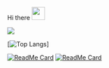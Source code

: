 Hi there  <img src="https://raw.githubusercontent.com/MartinHeinz/MartinHeinz/master/wave.gif" width="30px">

<a>
<img align="center" src="https://github-readme-stats.vercel.app/api?username=sharonzacharia&theme=dark&show_icons=true&hide=contribs,prs">
 </a>


[![Top Langs](https://github-readme-stats.vercel.app/api/top-langs/?username=sharonzacharia&layout=compact)]

[![ReadMe Card](https://github-readme-stats.vercel.app/api/pin/?username=sharonzacharia&repo=Deploy-ML-model&theme=dark)](https://github.com/sharonzacharia/Deploy-ML-model)
[![ReadMe Card](https://github-readme-stats.vercel.app/api/pin/?username=sharonzacharia&repo=OnDeviceML&theme=dark)](https://github.com/sharonzacharia/OnDeviceML)

<!--
**SHARONZACHARIA/SHARONZACHARIA** is a ✨ _special_ ✨ repository because its `README.md` (this file) appears on your GitHub profile.

Here are some ideas to get you started:

- 🔭 I’m currently working on ...
- 🌱 I’m currently learning ...
- 👯 I’m looking to collaborate on ...
- 🤔 I’m looking for help with ...
- 💬 Ask me about ...
- 📫 How to reach me: ...
- 😄 Pronouns: ...
- ⚡ Fun fact: ...
-->
